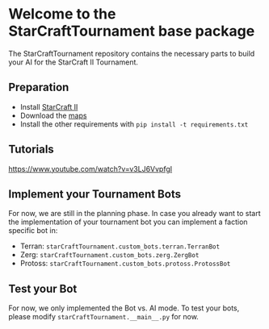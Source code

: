 # Welcome to the StarCraftTournament base package

The StarCraftTournament repository contains the necessary
parts to build your AI for the StarCraft II Tournament.

## Preparation
* Install [StarCraft II]
* Download the [maps]
* Install the other requirements with `pip install -t requirements.txt`

## Tutorials
https://www.youtube.com/watch?v=v3LJ6VvpfgI

## Implement your Tournament Bots
For now, we are still in the planning phase.
In case you already want to start the implementation of your tournament bot you can implement a faction
specific bot in:
  * Terran: `starCraftTournament.custom_bots.terran.TerranBot`
  * Zerg: `starCraftTournament.custom_bots.zerg.ZergBot`
  * Protoss: `starCraftTournament.custom_bots.protoss.ProtossBot`

## Test your Bot
For now, we only implemented the Bot vs. AI mode.
To test your bots, please modify `starCraftTournament.__main__.py` for now.

[StarCraft II]: https://starcraft2.com/en-us/
[maps]: https://github.com/Blizzard/s2client-proto